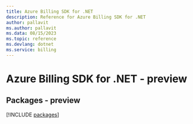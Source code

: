 ```yaml
---
title: Azure Billing SDK for .NET
description: Reference for Azure Billing SDK for .NET
author: pallavit
ms.author: pallavit
ms.data: 08/15/2023
ms.topic: reference
ms.devlang: dotnet
ms.service: billing
---
```

# Azure Billing SDK for .NET - preview
## Packages - preview
[!INCLUDE [packages](billing-index.md)]
